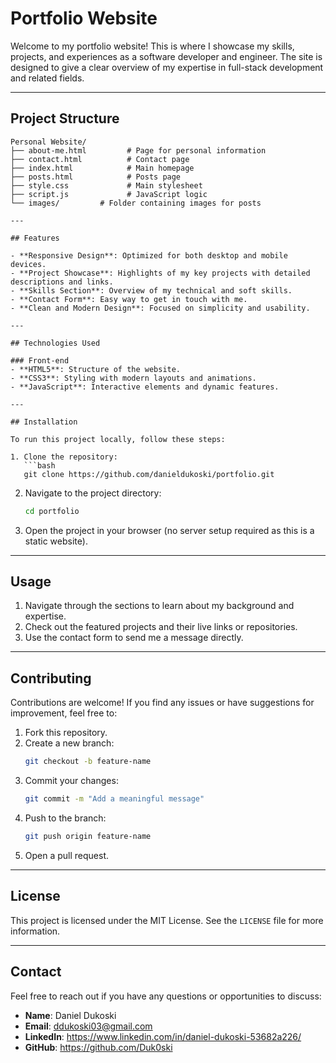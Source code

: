 # Portfolio Website

Welcome to my portfolio website! This is where I showcase my skills, projects, and experiences as a software developer and engineer. The site is designed to give a clear overview of my expertise in full-stack development and related fields.

---

## Project Structure

```
Personal Website/
├── about-me.html         # Page for personal information
├── contact.html          # Contact page
├── index.html            # Main homepage
├── posts.html            # Posts page
├── style.css             # Main stylesheet
├── script.js             # JavaScript logic
└── images/         # Folder containing images for posts

---

## Features

- **Responsive Design**: Optimized for both desktop and mobile devices.
- **Project Showcase**: Highlights of my key projects with detailed descriptions and links.
- **Skills Section**: Overview of my technical and soft skills.
- **Contact Form**: Easy way to get in touch with me.
- **Clean and Modern Design**: Focused on simplicity and usability.

---

## Technologies Used

### Front-end
- **HTML5**: Structure of the website.
- **CSS3**: Styling with modern layouts and animations.
- **JavaScript**: Interactive elements and dynamic features.

---

## Installation

To run this project locally, follow these steps:

1. Clone the repository:
   ```bash
   git clone https://github.com/danieldukoski/portfolio.git
   ```
2. Navigate to the project directory:
   ```bash
   cd portfolio
   ```
3. Open the project in your browser (no server setup required as this is a static website).

---

## Usage

1. Navigate through the sections to learn about my background and expertise.
2. Check out the featured projects and their live links or repositories.
3. Use the contact form to send me a message directly.

---

## Contributing

Contributions are welcome! If you find any issues or have suggestions for improvement, feel free to:

1. Fork this repository.
2. Create a new branch:
   ```bash
   git checkout -b feature-name
   ```
3. Commit your changes:
   ```bash
   git commit -m "Add a meaningful message"
   ```
4. Push to the branch:
   ```bash
   git push origin feature-name
   ```
5. Open a pull request.

---

## License

This project is licensed under the MIT License. See the `LICENSE` file for more information.

---

## Contact

Feel free to reach out if you have any questions or opportunities to discuss:

- **Name**: Daniel Dukoski
- **Email**: ddukoski03@gmail.com
- **LinkedIn**: https://www.linkedin.com/in/daniel-dukoski-53682a226/
- **GitHub**:  https://github.com/Duk0ski
